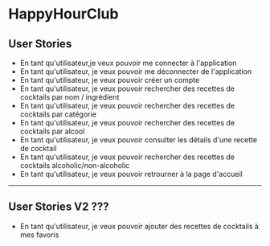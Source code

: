 # HappyHourClub

## User Stories

- En tant qu'utilisateur,je veux pouvoir me connecter à l'application
- En tant qu'utilisateur, je veux pouvoir me déconnecter de l'application
- En tant qu'utilisateur, je veux pouvoir créer un compte
- En tant qu'utilisateur, je veux pouvoir rechercher des recettes de cocktails par nom / ingrédient
- En tant qu'utilisateur, je veux pouvoir rechercher des recettes de cocktails par catégorie
- En tant qu'utilisateur, je veux pouvoir rechercher des recettes de cocktails par alcool
- En tant qu'utilisateur, je veux pouvoir consulter les détails d'une recette de cocktail
- En tant qu'utilisateur, je veux pouvoir rechercher des recettes de cocktails alcoholic/non-alcoholic
- En tant qu'utilisateur, je veux pouvoir retrourner à la page d'accueil

----------------



## User Stories V2 ???
- En tant qu'utilisateur, je veux pouvoir ajouter des recettes de cocktails à mes favoris